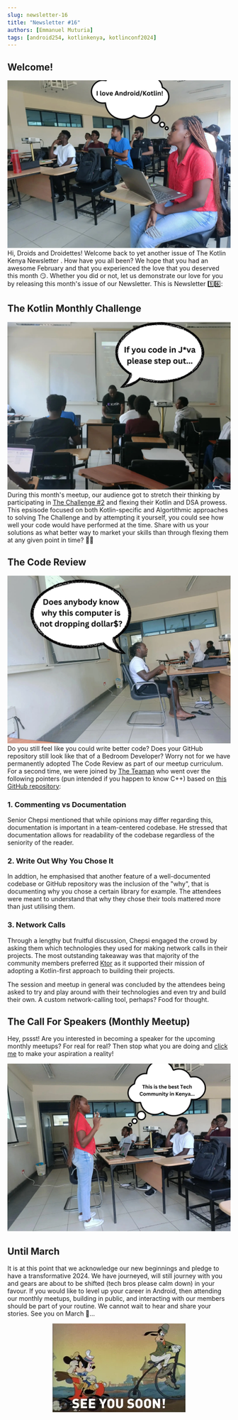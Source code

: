 ```yaml
---
slug: newsletter-16
title: "Newsletter #16"
authors: [Emmanuel Muturia]
tags: [android254, kotlinkenya, kotlinconf2024]
---
```


## Welcome!
![Alt text](../assets/The%20Android254%20&%20Kotlin%20Kenya%20Community.webp)
Hi, Droids and Droidettes! Welcome back to yet another issue of The Kotlin Kenya Newsletter . How have you all been? We hope that you had an awesome February and that you experienced the love that you deserved this month 😏. Whether you did or not, let us demonstrate our love for you by releasing this month's issue of our Newsletter. This is Newsletter 1️⃣6️⃣:

## The Kotlin Monthly Challenge
![Alt text](../assets/The%20Kotlin%20Monthly%20Challenge.webp)
During this month's meetup, our audience got to stretch their thinking by participating in [The Challenge #2](https://kotlinbits.vercel.app/quiz/2024/February) and flexing their Kotlin and DSA prowess. This epsisode focused on both Kotlin-specific and Algortithmic approaches to solving The Challenge and by attempting it yourself, you could see how well your code would have performed at the time. Share with us your solutions as what better way to market your skills than through flexing them at any given point in time? 🤷‍♂️

## The Code Review
![Alt text](../assets/The%20Code%20Review.webp)
Do you still feel like you could write better code? Does your GitHub repository still look like that of a Bedroom Developer? Worry not for we have permanently adopted The Code Review as part of our meetup curriculum. For a second time, we were joined by [The Teaman](https://twitter.com/chepsi_) who went over the following pointers (pun intended if you happen to know C++) based on [this GitHub repository](https://github.com/lynnemunini/book-shelf):

### 1. Commenting vs Documentation
Senior Chepsi mentioned that while opinions may differ regarding this, documentation is important in a team-centered codebase. He stressed that documentation allows for readability of the codebase regardless of the seniority of the reader.

### 2. Write Out Why You Chose It
In addtion, he emphasised that another feature of a well-documented codebase or GitHub repository was the inclusion of the "why", that is documenting why you chose a certain library for example. The attendees were meant to understand that why they chose their tools mattered more than just utilising them.

### 3. Network Calls
Through a lengthy but fruitful discussion, Chepsi engaged the crowd by asking them which technologies they used for making network calls in their projects. The most outstanding takeaway was that majority of the community members preferred [Ktor](https://ktor.io/) as it supported their mission of adopting a Kotlin-first approach to building their projects.

The session and meetup in general was concluded by the attendees being asked to try and play around with their technologies and even try and build their own. A custom network-calling tool, perhaps? Food for thought.

## The Call For Speakers (Monthly Meetup)
Hey, pssst! Are you interested in becoming a speaker for the upcoming monthly meetups? For real for real? Then stop what you are doing and [click me](https://docs.google.com/forms/d/e/1FAIpQLSeGg2TFD2mBeH8AAKpWSBgYgBLLNNrZTo1BmNB5JGPHY7OTew/viewform) to make your aspiration a reality!


![Alt text](../assets/Hey.webp)

## Until March
It is at this point that we acknowledge our new beginnings and pledge to have a transformative 2024. We have journeyed, will still journey with you and gears are about to be shifted (tech bros please calm down) in your favour. If you would like to level up your career in Android, then attending our monthly meetups, building in public, and interacting with our members should be part of your routine. We cannot wait to hear and share your stories. See you on March 👋...

<center>

![Alt text](../assets/See%20You%20Soon.webp)

</center>